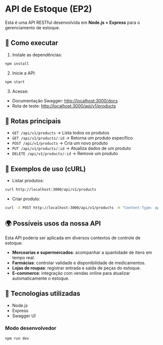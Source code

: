 # API de Estoque (EP2)

Esta é uma API RESTful desenvolvida em **Node.js + Express** para o gerenciamento de estoque.

## 🚀 Como executar

1. Instale as dependências:
```bash
npm install
```

2. Inicie a API:
```bash
npm start
```

3. Acesse:
- Documentação Swagger: [http://localhost:3000/docs](http://localhost:3000/docs)
- Rota de teste: [http://localhost:3000/api/v1/products](http://localhost:3000/api/v1/products)

## 📌 Rotas principais

- `GET /api/v1/products` → Lista todos os produtos
- `GET /api/v1/products/:id` → Retorna um produto específico
- `POST /api/v1/products` → Cria um novo produto
- `PUT /api/v1/products/:id` → Atualiza dados de um produto
- `DELETE /api/v1/products/:id` → Remove um produto

## 🧪 Exemplos de uso (cURL)

- Listar produtos:
```bash
curl http://localhost:3000/api/v1/products
```

- Criar produto:
```bash
curl -X POST http://localhost:3000/api/v1/products -H "Content-Type: application/json" -d '{ "name": "Leite 1L", "quantity": 100, "price": 5.50 }'
```
## 🌍 Possíveis usos da nossa API

Esta API poderia ser aplicada em diversos contextos de controle de estoque:
- **Mercearias e supermercados**: acompanhar a quantidade de itens em tempo real.
- **Farmácias**: controlar validade e disponibilidade de medicamentos.
- **Lojas de roupas**: registrar entrada e saída de peças do estoque.
- **E-commerce**: integração com vendas online para atualizar automaticamente o estoque.

## 📖 Tecnologias utilizadas
- Node.js
- Express
- Swagger UI

### Modo desenvolvedor
```bash
npm run dev